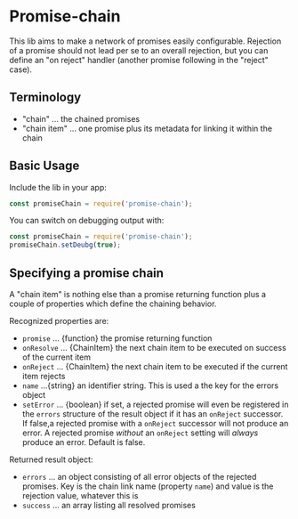 # Promise-chain

This lib aims to make a network of promises easily configurable. Rejection of a promise should not lead per se to an overall rejection,
but you can define an "on reject" handler (another promise following in the "reject" case). 

## Terminology

* "chain" ... the chained promises
* "chain item" ... one promise plus its metadata for linking it within the chain

## Basic Usage

Include the lib in your app:

```js
const promiseChain = require('promise-chain');
```

You can switch on debugging output with:

```js
const promiseChain = require('promise-chain');
promiseChain.setDeubg(true);
```

## Specifying a promise chain

A "chain item" is nothing else than a promise returning function plus a couple of properties which define the chaining behavior.

Recognized properties are:

* `promise` ... {function} the promise returning function
* `onResolve` ... {ChainItem} the next chain item to be executed on success of the current item
* `onReject` ... {ChainItem} the next chain item to be executed if the current item rejects
* `name` ...{string}  an identifier string. This is used a the key for the errors object
* `setError` ... {boolean} if set, a rejected promise will even be registered in the `errors` structure of the result object if 
it has an `onReject` successor. If false,a rejected promise with a `onReject` successor will not produce an error. A rejected promise
*without* an `onReject` setting will *always* produce an error. Default is false.

Returned result object:

* `errors` ... an object consisting of all error objects of the rejected promises. Key is the chain link name (property `name`) and value is the rejection value, whatever this is
* `success` ... an array listing all resolved promises

